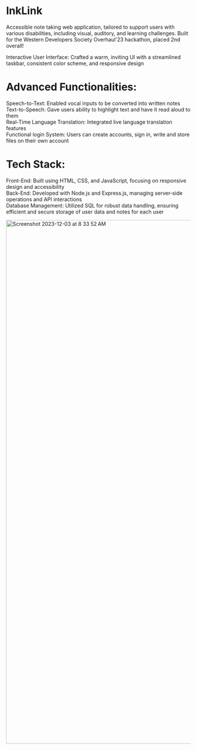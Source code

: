 
# InkLink

Accessible note taking web application, tailored to support users with various disabilities, including visual, auditory, and learning challenges.
Built for the Western Developers Society Overhaul'23 hackathon, placed 2nd overall!

Interactive User Interface: Crafted a warm, inviting UI with a streamlined taskbar, consistent color scheme, and responsive design

# Advanced Functionalities:

Speech-to-Text: Enabled vocal inputs to be converted into written notes                                                   
Text-to-Speech: Gave users ability to highlight text and have it read aloud to them  
Real-Time Language Translation: Integrated live language translation features  
Functional login System: Users can create accounts, sign in, write and store files on their own account  

# Tech Stack:

Front-End: Built using HTML, CSS, and JavaScript, focusing on responsive design and accessibility  
Back-End: Developed with Node.js and Express.js, managing server-side operations and API interactions  
Database Management: Utilized SQL for robust data handling, ensuring efficient and secure storage of user data and notes for each user  

<img width="1429" alt="Screenshot 2023-12-03 at 8 33 52 AM" src="https://github.com/azamjb/InkLink/assets/85136312/148beb65-89eb-43e2-99d9-61b13a08dec4">








